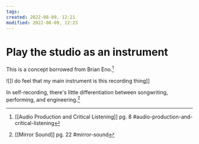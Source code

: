 ```yaml
---
tags: 
created: 2022-08-09, 12:21
modified: 2022-08-09, 12:23
---
```


# Play the studio as an instrument
This is a concept borrowed from Brian Eno.[^1]

![[I do feel that my main instrument is this recording thing]]

In self-recording, there's little differentiation between songwriting, performing, and engineering.[^2]

[^1]: [[Audio Production and Critical Listening]] pg. 8 #audio-production-and-critical-listening 
[^2]: [[Mirror Sound]] pg. 22 #mirror-sound 